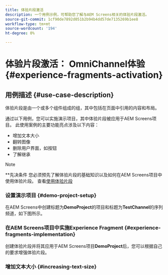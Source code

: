 ```yaml
---
title: 体验片段激活
description: 一个用例示例，可帮助您了解与AEM Screens相关的体验片段激活。
source-git-commit: 1cf90de7892d051b2b94b4dd57de7135269b1ee8
workflow-type: tm+mt
source-wordcount: '194'
ht-degree: 0%

---
```



# 体验片段激活： OmniChannel体验 {#experience-fragments-activation}

## 用例描述 {#use-case-description}

体验片段是由一个或多个组件组成的组，其中包括在页面中引用的内容和布局。

通过以下用例，您可以实施演示项目，其中体验片段被应用于AEM Screens项目。 此使用案例的主要功能亮点涉及以下内容：

* 增加文本大小
* 翻转图像
* 删除用户界面，如按钮
* 了解继承

>[!NOTE]
>**先决条件
>您必须预先了解体验片段的基础知识以及如何在AEM Screens项目中使用体验片段。 查看[使用体验片段](/help/user-guide/experience-fragments-in-screens.md)

### 设置演示项目 {#demo-project-setup}

在AEM Screens中创建标题为&#x200B;**DemoProject**&#x200B;的项目和标题为&#x200B;**TestChannel**&#x200B;的序列频道，如下图所示。

### 在AEM Screens项目中实施Experience Fragment {#experience-fragments-implementation}

创建体验片段并将其应用于AEM Screens项目&#x200B;**DemoProject**&#x200B;后，您可以根据自己的要求增强体验片段。

### 增加文本大小 {#increasing-text-size}






